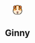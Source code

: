 <div align="center">
  <img src="https://raw.githubusercontent.com/xbauquet/ginny/main/src/assets/logo.png" width="30px">
  <h1>
    Ginny
  </h1>
</div>

